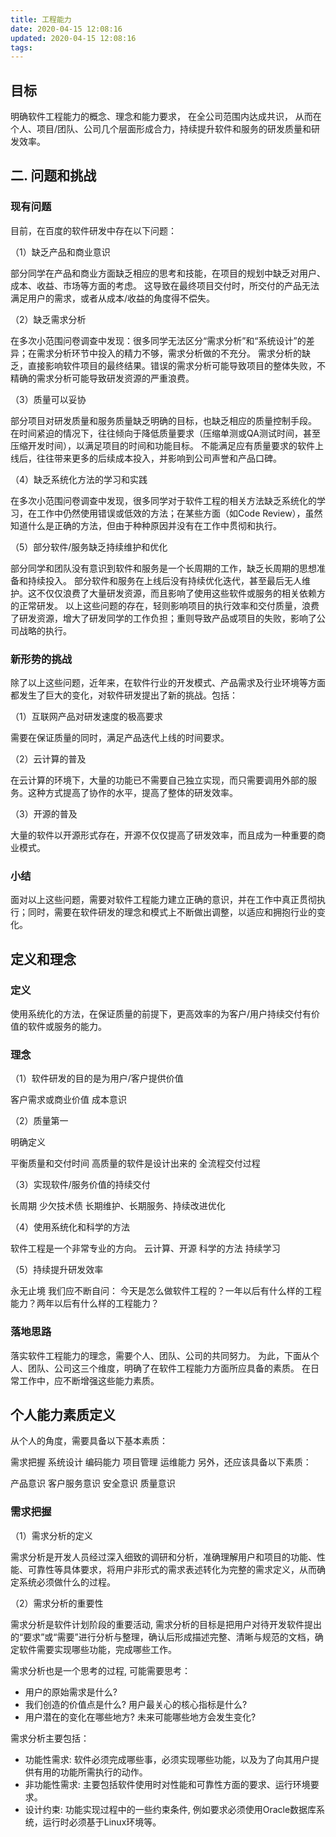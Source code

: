 ```yaml
---
title: 工程能力
date: 2020-04-15 12:08:16
updated: 2020-04-15 12:08:16
tags:
---
```



## 目标

明确软件工程能力的概念、理念和能力要求，
在全公司范围内达成共识，
从而在个人、项目/团队、公司几个层面形成合力，持续提升软件和服务的研发质量和研发效率。

## 二. 问题和挑战

### 现有问题

目前，在百度的软件研发中存在以下问题：

（1）缺乏产品和商业意识

部分同学在产品和商业方面缺乏相应的思考和技能，在项目的规划中缺乏对用户、成本、收益、市场等方面的考虑。
这导致在最终项目交付时，所交付的产品无法满足用户的需求，或者从成本/收益的角度得不偿失。

（2）缺乏需求分析

在多次小范围问卷调查中发现：很多同学无法区分“需求分析”和“系统设计”的差异；在需求分析环节中投入的精力不够，需求分析做的不充分。
需求分析的缺乏，直接影响软件项目的最终结果。错误的需求分析可能导致项目的整体失败，不精确的需求分析可能导致研发资源的严重浪费。

（3）质量可以妥协

部分项目对研发质量和服务质量缺乏明确的目标，也缺乏相应的质量控制手段。
在时间紧迫的情况下，往往倾向于降低质量要求（压缩单测或QA测试时间，甚至压缩开发时间），以满足项目的时间和功能目标。
不能满足应有质量要求的软件上线后，往往带来更多的后续成本投入，并影响到公司声誉和产品口碑。

（4）缺乏系统化方法的学习和实践

在多次小范围问卷调查中发现，很多同学对于软件工程的相关方法缺乏系统化的学习，在工作中仍然使用错误或低效的方法；在某些方面（如Code Review），虽然知道什么是正确的方法，但由于种种原因并没有在工作中贯彻和执行。

（5）部分软件/服务缺乏持续维护和优化

部分同学和团队没有意识到软件和服务是一个长周期的工作，缺乏长周期的思想准备和持续投入。
部分软件和服务在上线后没有持续优化迭代，甚至最后无人维护。这不仅仅浪费了大量研发资源，而且影响了使用这些软件或服务的相关依赖方的正常研发。
以上这些问题的存在，轻则影响项目的执行效率和交付质量，浪费了研发资源，增大了研发同学的工作负担；重则导致产品或项目的失败，影响了公司战略的执行。

### 新形势的挑战

除了以上这些问题，近年来，在软件行业的开发模式、产品需求及行业环境等方面都发生了巨大的变化，对软件研发提出了新的挑战。包括：

（1）互联网产品对研发速度的极高要求

需要在保证质量的同时，满足产品迭代上线的时间要求。

（2）云计算的普及

在云计算的环境下，大量的功能已不需要自己独立实现，而只需要调用外部的服务。这种方式提高了协作的水平，提高了整体的研发效率。

（3）开源的普及

大量的软件以开源形式存在，开源不仅仅提高了研发效率，而且成为一种重要的商业模式。

### 小结

面对以上这些问题，需要对软件工程能力建立正确的意识，并在工作中真正贯彻执行；同时，需要在软件研发的理念和模式上不断做出调整，以适应和拥抱行业的变化。

## 定义和理念

### 定义

使用系统化的方法，在保证质量的前提下，更高效率的为客户/用户持续交付有价值的软件或服务的能力。

### 理念

（1）软件研发的目的是为用户/客户提供价值

客户需求或商业价值
成本意识

（2）质量第一

明确定义

平衡质量和交付时间
高质量的软件是设计出来的
全流程交付过程

（3）实现软件/服务价值的持续交付

长周期
少欠技术债
长期维护、长期服务、持续改进优化

（4）使用系统化和科学的方法

软件工程是一个非常专业的方向。
云计算、开源
科学的方法
持续学习

（5）持续提升研发效率

永无止境
我们应不断自问： 今天是怎么做软件工程的？一年以后有什么样的工程能力？两年以后有什么样的工程能力？

### 落地思路

落实软件工程能力的理念，需要个人、团队、公司的共同努力。
为此，下面从个人、团队、公司这三个维度，明确了在软件工程能力方面所应具备的素质。
在日常工作中，应不断增强这些能力素质。

## 个人能力素质定义

从个人的角度，需要具备以下基本素质：

需求把握
系统设计
编码能力
项目管理
运维能力
另外，还应该具备以下素质：

产品意识
客户服务意识
安全意识
质量意识

### 需求把握

（1）需求分析的定义

需求分析是开发人员经过深入细致的调研和分析，准确理解用户和项目的功能、性能、可靠性等具体要求，将用户非形式的需求表述转化为完整的需求定义，从而确定系统必须做什么的过程。

（2）需求分析的重要性

需求分析是软件计划阶段的重要活动, 需求分析的目标是把用户对待开发软件提出的“要求”或“需要”进行分析与整理，确认后形成描述完整、清晰与规范的文档，确定软件需要实现哪些功能，完成哪些工作。

需求分析也是一个思考的过程, 可能需要思考：

- 用户的原始需求是什么?
- 我们创造的价值点是什么? 用户最关心的核心指标是什么?
- 用户潜在的变化在哪些地方? 未来可能哪些地方会发生变化?

需求分析主要包括：

- 功能性需求: 软件必须完成哪些事，必须实现哪些功能，以及为了向其用户提供有用的功能所需执行的动作。
- 非功能性需求: 主要包括软件使用时对性能和可靠性方面的要求、运行环境要求。
- 设计约束: 功能实现过程中的一些约束条件, 例如要求必须使用Oracle数据库系统，运行时必须基于Linux环境等。
